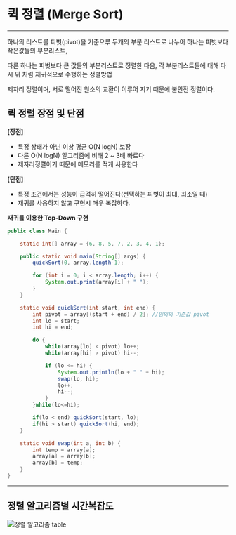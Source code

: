 # 퀵 정렬 (Merge Sort)
___

하나의 리스트를 피벗(pivot)을 기준으루 두개의 부분 리스트로 나누어 하나는 피벗보다 작은값들의 부분리스트, 

다른 하나는 피벗보다 큰 값들의 부분리스트로 정렬한 다음, 각 부분리스트들에 대해 다시 위 처럼 재귀적으로 수행하는 정렬방법

제자리 정렬이며, 서로 떨어진 원소의 교환이 이루어 지기 때문에 불안전 정렬이다.

## 퀵 정렬 장점 및 단점

**[장점]**
- 특정 상태가 아닌 이상 평균 O(N logN) 보장
- 다른 O(N logN) 알고리즘에 비해 2 ~ 3배 빠르다
- 제자리정렬이기 때문에 메모리를 적게 사용한다

**[단점]**
- 특정 조건에서는 성능이 급격히 떨어진다(선택하는 피벗이 최대, 최소일 때)
- 재귀를 사용하지 않고 구현시 매우 복잡하다.


**재귀를 이용한 Top-Down 구현**

```java
public class Main {

    static int[] array = {6, 8, 5, 7, 2, 3, 4, 1};

    public static void main(String[] args) {
        quickSort(0, array.length-1);

        for (int i = 0; i < array.length; i++) {
            System.out.print(array[i] + " ");
        }
    }

    static void quickSort(int start, int end) {
        int pivot = array[(start + end) / 2]; //임의의 기준값 pivot
        int lo = start;
        int hi = end;

        do {
            while(array[lo] < pivot) lo++;
            while(array[hi] > pivot) hi--;

            if (lo <= hi) {
                System.out.println(lo + " " + hi);
                swap(lo, hi);
                lo++;
                hi--;
            }
        }while(lo<=hi);

        if(lo < end) quickSort(start, lo);
        if(hi > start) quickSort(hi, end);
    }

    static void swap(int a, int b) {
        int temp = array[a];
        array[a] = array[b];
        array[b] = temp;
    }
}

```

___
## 정렬 알고리즘별 시간복잡도
![정렬 알고리즘 table](https://img1.daumcdn.net/thumb/R1920x0/?scode=mtistory2&fname=https%3A%2F%2Fblog.kakaocdn.net%2Fdn%2FIfrns%2Fbtq6GpMWO0O%2FpEbND8sKYxTWyMtFqCHmVk%2Fimg.png)
